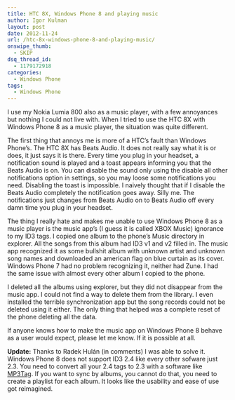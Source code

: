 ```yaml
---
title: HTC 8X, Windows Phone 8 and playing music
author: Igor Kulman
layout: post
date: 2012-11-24
url: /htc-8x-windows-phone-8-and-playing-music/
onswipe_thumb:
  - SKIP
dsq_thread_id:
  - 1179172918
categories:
  - Windows Phone
tags:
  - Windows Phone
---
```

I use my Nokia Lumia 800 also as a music player, with a few annoyances but nothing I could not live with. When I tried to use the HTC 8X with Windows Phone 8 as a music player, the situation was quite different.

The first thing that annoys me is more of a HTC&#8217;s fault than Windows Phone&#8217;s. The HTC 8X has Beats Audio. It does not really say what it is or does, it just says it is there. Every time you plug in your headset, a notification sound is played and a toast appears informing you that the Beats Audio is on. You can disable the sound only using the disable all other notifications option in settings, so you may loose some notifications you need. Disabling the toast is impossible. I naively thought that if I disable the Beats Audio completely the notification goes away. Silly me. The notifications just changes from Beats Audio on to Beats Audio off every damn time you plug in your headset.

<!--more-->

The thing I really hate and makes me unable to use Windows Phone 8 as a music player is the music app&#8217;s (I guess it is called XBOX Music) ignorance to my ID3 tags. I copied one album to the phone&#8217;s Music directory in explorer. All the songs from this album had ID3 v1 and v2 filled in. The music app recognized it as some bullshit album with unknown artist and unknown song names and downloaded an american flag on blue curtain as its cover. Windows Phone 7 had no problem recognizing it, neither had Zune. I had the same issue with almost every other album I copied to the phone.

I deleted all the albums using explorer, but they did not disappear from the music app. I could not find a way to delete them from the library. I even installed the terrible synchronization app but the song records could not be deleted using it either. The only thing that helped was a complete reset of the phone deleting all the data.

If anyone knows how to make the music app on Windows Phone 8 behave as a user would expect, please let me know. If it is possible at all.

**Update:** Thanks to Radek Hulán (in comments) I was able to solve it. Windows Phone 8 does not support ID3 2.4 like every other sofware just 2.3. You need to convert all your 2.4 tags to 2.3 with a software like [MP3Tag][1]. If you want to sync by albums, you cannot do that, you need to create a playlist for each album. It looks like the usability and ease of use got reimagined.

 [1]: http://www.mp3tag.de/en/